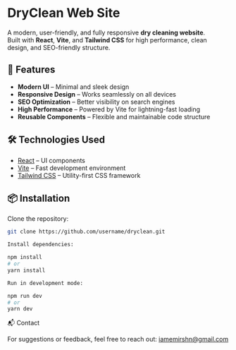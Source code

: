 # DryClean Web Site
A modern, user-friendly, and fully responsive **dry cleaning website**.  
Built with **React**, **Vite**, and **Tailwind CSS** for high performance, clean design, and SEO-friendly structure.

## 🚀 Features
- **Modern UI** – Minimal and sleek design  
- **Responsive Design** – Works seamlessly on all devices  
- **SEO Optimization** – Better visibility on search engines  
- **High Performance** – Powered by Vite for lightning-fast loading  
- **Reusable Components** – Flexible and maintainable code structure  

## 🛠 Technologies Used
- [React](https://reactjs.org/) – UI components  
- [Vite](https://vitejs.dev/) – Fast development environment  
- [Tailwind CSS](https://tailwindcss.com/) – Utility-first CSS framework  

## 📦 Installation
Clone the repository:
```bash
git clone https://github.com/username/dryclean.git

Install dependencies:

npm install
# or
yarn install

Run in development mode:

npm run dev
# or
yarn dev
```
📬 Contact

For suggestions or feedback, feel free to reach out:
iamemirshn@gmail.com
